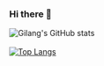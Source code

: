 ### Hi there 👋

<!--
**kurniagilang/kurniagilang** is a ✨ _special_ ✨ repository because its `README.md` (this file) appears on your GitHub profile.

Here are some ideas to get you started:

- 🔭 I’m currently working on ...
- 🌱 I’m currently learning ...
- 👯 I’m looking to collaborate on ...
- 🤔 I’m looking for help with ...
- 💬 Ask me about ...
- 📫 How to reach me: ...
- 😄 Pronouns: ...
- ⚡ Fun fact: ...
-->

![Gilang's GitHub stats](https://github-readme-stats.vercel.app/api?username=kurniagilang&show_icons=true&theme=radical)
<br></br>
[![Top Langs](https://github-readme-stats.vercel.app/api/top-langs/?username=kurniagilang&theme=radical&layout=compact)](https://github.com/anuraghazra/github-readme-stats)
